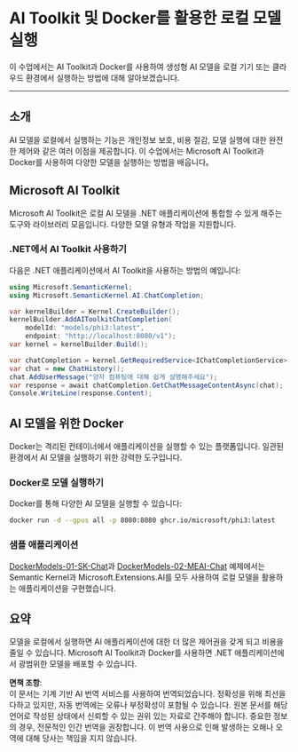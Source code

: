 # AI Toolkit 및 Docker를 활용한 로컬 모델 실행

이 수업에서는 AI Toolkit과 Docker를 사용하여 생성형 AI 모델을 로컬 기기 또는 클라우드 환경에서 실행하는 방법에 대해 알아보겠습니다.

---

## 소개

AI 모델을 로컬에서 실행하는 기능은 개인정보 보호, 비용 절감, 모델 실행에 대한 완전한 제어와 같은 여러 이점을 제공합니다. 이 수업에서는 Microsoft AI Toolkit과 Docker를 사용하여 다양한 모델을 실행하는 방법을 배웁니다。

## Microsoft AI Toolkit

Microsoft AI Toolkit은 로컬 AI 모델을 .NET 애플리케이션에 통합할 수 있게 해주는 도구와 라이브러리 모음입니다. 다양한 모델 유형과 작업을 지원합니다.

### .NET에서 AI Toolkit 사용하기

다음은 .NET 애플리케이션에서 AI Toolkit을 사용하는 방법의 예입니다:

```csharp
using Microsoft.SemanticKernel;
using Microsoft.SemanticKernel.AI.ChatCompletion;

var kernelBuilder = Kernel.CreateBuilder();
kernelBuilder.AddAIToolkitChatCompletion(
    modelId: "models/phi3:latest", 
    endpoint: "http://localhost:8080/v1");
var kernel = kernelBuilder.Build();

var chatCompletion = kernel.GetRequiredService<IChatCompletionService>();
var chat = new ChatHistory();
chat.AddUserMessage("양자 컴퓨팅에 대해 쉽게 설명해주세요");
var response = await chatCompletion.GetChatMessageContentAsync(chat);
Console.WriteLine(response.Content);
```

## AI 모델을 위한 Docker

Docker는 격리된 컨테이너에서 애플리케이션을 실행할 수 있는 플랫폼입니다. 일관된 환경에서 AI 모델을 실행하기 위한 강력한 도구입니다.

### Docker로 모델 실행하기

Docker를 통해 다양한 AI 모델을 실행할 수 있습니다:

```bash
docker run -d --gpus all -p 8080:8080 ghcr.io/microsoft/phi3:latest
```

### 샘플 애플리케이션

[DockerModels-01-SK-Chat](./src/DockerModels-01-SK-Chat)과 [DockerModels-02-MEAI-Chat](./src/DockerModels-02-MEAI-Chat) 예제에서는 Semantic Kernel과 Microsoft.Extensions.AI를 모두 사용하여 로컬 모델을 활용하는 애플리케이션을 구현했습니다.

## 요약

모델을 로컬에서 실행하면 AI 애플리케이션에 대한 더 많은 제어권을 갖게 되고 비용을 줄일 수 있습니다. Microsoft AI Toolkit과 Docker를 사용하면 .NET 애플리케이션에서 광범위한 모델을 배포할 수 있습니다.

**면책 조항**:  
이 문서는 기계 기반 AI 번역 서비스를 사용하여 번역되었습니다. 정확성을 위해 최선을 다하고 있지만, 자동 번역에는 오류나 부정확성이 포함될 수 있습니다. 원본 문서를 해당 언어로 작성된 상태에서 신뢰할 수 있는 권위 있는 자료로 간주해야 합니다. 중요한 정보의 경우, 전문적인 인간 번역을 권장합니다. 이 번역 사용으로 인해 발생하는 오해나 오역에 대해 당사는 책임을 지지 않습니다.
